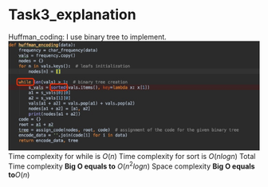# Task3_explanation
Huffman_coding: I use binary tree to implement. 
![](media/15651059902409/15651075475557.jpg)
Time complexity for while is $O(n)$
Time complexity for sort is $O(nlogn)$
Total Time complexity **Big O equals to** $O(n^2logn)$
Space complexity **Big O equals to**$O(n)$